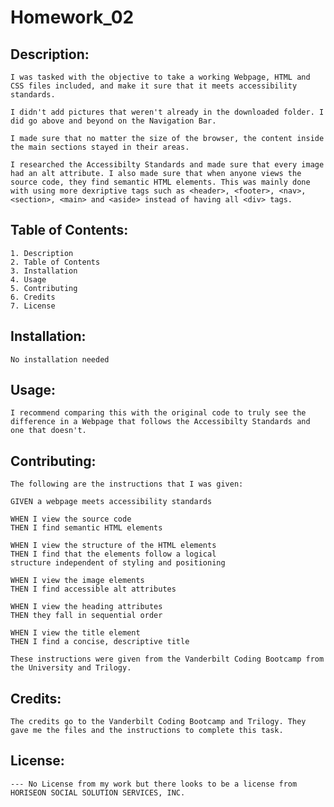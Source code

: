 # Homework_02

## Description:

    I was tasked with the objective to take a working Webpage, HTML and CSS files included, and make it sure that it meets accessibility standards.

    I didn't add pictures that weren't already in the downloaded folder. I did go above and beyond on the Navigation Bar. 
    
    I made sure that no matter the size of the browser, the content inside the main sections stayed in their areas.

    I researched the Accessibilty Standards and made sure that every image had an alt attribute. I also made sure that when anyone views the source code, they find semantic HTML elements. This was mainly done with using more dexriptive tags such as <header>, <footer>, <nav>, <section>, <main> and <aside> instead of having all <div> tags.

##  Table of Contents:
    1. Description
    2. Table of Contents
    3. Installation
    4. Usage
    5. Contributing
    6. Credits
    7. License

## Installation:
    No installation needed

## Usage:
    I recommend comparing this with the original code to truly see the difference in a Webpage that follows the Accessibilty Standards and one that doesn't.
## Contributing:
    The following are the instructions that I was given:

    GIVEN a webpage meets accessibility standards
    
    WHEN I view the source code
    THEN I find semantic HTML elements
    
    WHEN I view the structure of the HTML elements
    THEN I find that the elements follow a logical
    structure independent of styling and positioning
    
    WHEN I view the image elements
    THEN I find accessible alt attributes
    
    WHEN I view the heading attributes
    THEN they fall in sequential order
    
    WHEN I view the title element
    THEN I find a concise, descriptive title

    These instructions were given from the Vanderbilt Coding Bootcamp from the University and Trilogy.

## Credits:
    The credits go to the Vanderbilt Coding Bootcamp and Trilogy. They gave me the files and the instructions to complete this task.

## License:
    --- No License from my work but there looks to be a license from HORISEON SOCIAL SOLUTION SERVICES, INC.




